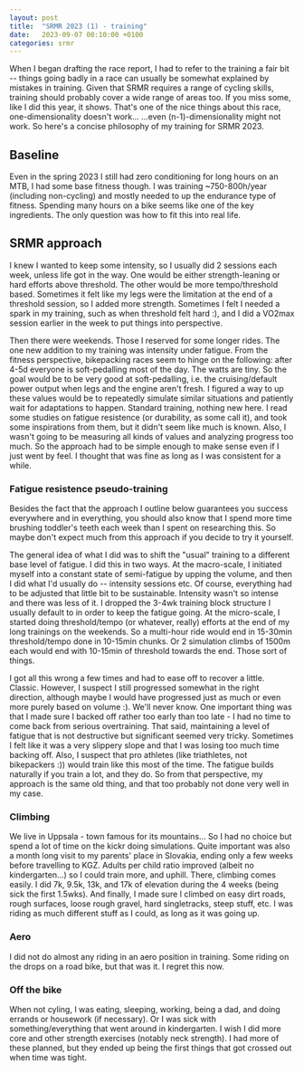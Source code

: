 ```yaml
---
layout: post
title:  "SRMR 2023 (1) - training"
date:   2023-09-07 00:10:00 +0100
categories: srmr
---
```


When I began drafting the race report, I had to refer to the training a fair bit -- things going badly in a race can usually be somewhat explained by mistakes in training. Given that SRMR requires a range of cycling skills, training should probably cover a wide range of areas too. If you miss some, like I did this year, it shows. That's one of the nice things about this race, one-dimensionality doesn't work... ...even (n-1)-dimensionality might not work. So here's a concise philosophy of my training for SRMR 2023.

## Baseline

Even in the spring 2023 I still had zero conditioning for long hours on an MTB, I had some base fitness though. I was training ~750-800h/year (including non-cycling) and mostly needed to up the endurance type of fitness. Spending many hours on a bike seems like one of the key ingredients. The only question was how to fit this into real life.

## SRMR approach

I knew I wanted to keep some intensity, so I usually did 2 sessions each week, unless life got in the way. One would be either strength-leaning or hard efforts above threshold. The other would be more tempo/threshold based. Sometimes it felt like my legs were the limitation at the end of a threshold session, so I added more strength. Sometimes I felt I needed a spark in my training, such as when threshold felt hard :), and I did a VO2max session earlier in the week to put things into perspective.

Then there were weekends. Those I reserved for some longer rides. The one new addition to my training was intensity under fatigue. From the fitness perspective, bikepacking races seem to hinge on the following: after 4-5d everyone is soft-pedalling most of the day. The watts are tiny. So the goal would be to be very good at soft-pedalling, i.e. the cruising/default power output when legs and the engine aren't fresh. I figured a way to up these values would be to repeatedly simulate similar situations and patiently wait for adaptations to happen. Standard training, nothing new here. I read some studies on fatigue resistence (or durability, as some call it), and took some inspirations from them, but it didn't seem like much is known. Also, I wasn't going to be measuring all kinds of values and analyzing progress too much. So the approach had to be simple enough to make sense even if I just went by feel. I thought that was fine as long as I was consistent for a while.

### Fatigue resistence pseudo-training

Besides the fact that the approach I outline below guarantees you success everywhere and in everything, you should also know that I spend more time brushing toddler's teeth each week than I spent on researching this. So maybe don't expect much from this approach if you decide to try it yourself.

The general idea of what I did was to shift the "usual" training to a different base level of fatigue. I did this in two ways. At the macro-scale, I initiated myself into a constant state of semi-fatigue by upping the volume, and then I did what I'd usually do -- intensity sessions etc. Of course, everything had to be adjusted that little bit to be sustainable. Intensity wasn't so intense and there was less of it. I dropped the 3-4wk training block structure I usually default to in order to keep the fatigue going. At the micro-scale, I started doing threshold/tempo (or whatever, really) efforts at the end of my long trainings on the weekends. So a multi-hour ride would end in 15-30min threshold/tempo done in 10-15min chunks. Or 2 simulation climbs of 1500m each would end with 10-15min of threshold towards the end. Those sort of things. 

I got all this wrong a few times and had to ease off to recover a little. Classic. However, I suspect I still progressed somewhat in the right direction, although maybe I would have progressed just as much or even more purely based on volume :). We'll never know. One important thing was that I made sure I backed off rather too early than too late - I had no time to come back from serious overtraining. That said, maintaining a level of fatigue that is not destructive but significant seemed very tricky. Sometimes I felt like it was a very slippery slope and that I was losing too much time backing off. Also, I suspect that pro athletes (like triathletes, not bikepackers :)) would train like this most of the time. The fatigue builds naturally if you train a lot, and they do. So from that perspective, my approach is the same old thing, and that too probably not done very well in my case. 

### Climbing

We live in Uppsala - town famous for its mountains... So I had no choice but spend a lot of time on the kickr doing simulations. Quite important was also a month long visit to my parents' place in Slovakia, ending only a few weeks before travelling to KGZ. Adults per child ratio improved (albeit no kindergarten...) so I could train more, and uphill. There, climbing comes easily. I did 7k, 9.5k, 13k, and 17k of elevation during the 4 weeks (being sick the first 1.5wks). And finally, I made sure I climbed on easy dirt roads, rough surfaces, loose rough gravel, hard singletracks, steep stuff, etc. I was riding as much different stuff as I could, as long as it was going up. 

### Aero

I did not do almost any riding in an aero position in training. Some riding on the drops on a road bike, but that was it. I regret this now.

### Off the bike

When not cyling, I was eating, sleeping, working, being a dad, and doing errands or housework (if necessary). Or I was sick with something/everything that went around in kindergarten. I wish I did more core and other strength exercises (notably neck strength). I had more of these planned, but they ended up being the first things that got crossed out when time was tight.
